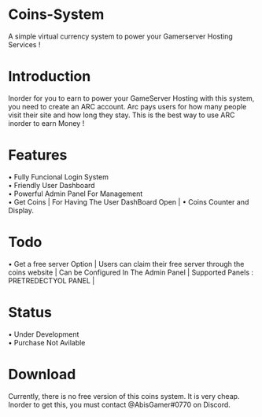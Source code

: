 # Coins-System

A simple virtual currency system to power your Gamerserver Hosting Services !

# Introduction 

Inorder for you to earn to power your GameServer Hosting with this system, you need to create an ARC account. Arc pays users for how many people visit their site and how long they stay. This is the best way to use ARC inorder to earn Money !

# Features

• Fully Funcional Login System <br/>
• Friendly User Dashboard <br/>
• Powerful Admin Panel For Management <br/>
• Get Coins | For Having The User DashBoard Open |
• Coins Counter and Display. <br/>

# Todo

• Get a free server Option | Users can claim their free server through the coins website | Can be Configured In The Admin Panel | Supported Panels : PRETREDECTYOL PANEL |

# Status

• Under Development <br/>
• Purchase Not Avilable <br/>

# Download

Currently, there is no free version of this coins system. It is very cheap. Inorder to get this, you must contact @AbisGamer#0770 on Discord.
